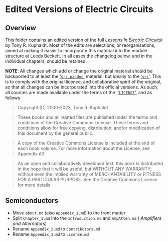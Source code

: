 # Edited Versions of Electric Circuits

## Overview

This folder contains an edited version of the full [_Lessons In Electric Circuits_](https://www.ibiblio.org/kuphaldt/electricCircuits/)) by Tony R. Kuphaldt. Most of the edits are selections, or reorganisations, aimed at making it easier to incorporate this material into the module structure at Leeds Beckett. In all cases the changelog below, and in the individual chapters, should be retained.

**NOTE**: All changes which add or change the original material should be backported to at least the ['`src_pandoc`'](../src_pandoc) material: but ideally to the ['`src`'](../src). This is to comply with the original licence, and collaborative spirit of the original, so that all changes can be incorporated into the official versions. As such, all sources are made available under the terms of the '['`LICENSE`'](../LICENSE.md), and as follows

> Copyright (C) 2000-2023, Tony R. Kuphaldt

> These books and all related files are published under the terms and conditions of the Creative Commons License. These terms and conditions allow for free copying, distribution, and/or modification of this document by the general public.

> A copy of the Creative Commons License is included at the end of each book volume. For more information about the License, see Appendix A3

> As an open and collaboratively developed text, this book is distributed in the hope that it will be useful, but WITHOUT ANY WARRANTY; without even the implied warranty of MERCHANTABILITY or FITNESS FOR A PARTICULAR PURPOSE. See the Creative Commons License for more details.

## Semiconductors

- Move `about.md` (also `Appendix_1.md`) to the front matter
- Split `Chapter_1.md` into the `Introduction.md` and `AmpAtten.md` ( _Amplifiers and Alternators_)
- Rename `Appendix_2.md` to `Contributors.md`
- Rename `Appendix_3.md` to `License.md`

